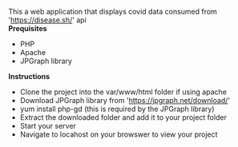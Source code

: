 This a web application that displays covid data consumed from 'https://disease.sh/' api  
**Prequisites**  
- PHP
- Apache
- JPGraph library

**Instructions**
- Clone the project into the var/www/html folder if using apache
- Download JPGraph library from 'https://jpgraph.net/download/'
- yum install php-gd (this is required by the JPGraph library)
- Extract the downloaded folder and add it to your project folder
- Start your server
- Navigate to locahost on your browswer to view your project

